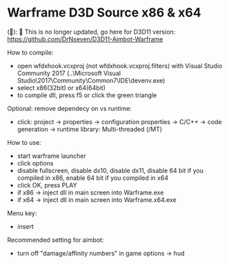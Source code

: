 # Warframe D3D Source x86 & x64 

(&#x1F34F;): 🍏 This is no longer updated, go here for D3D11 version: https://github.com/DrNseven/D3D11-Aimbot-Warframe

How to compile:
- open wfdxhook.vcxproj (not wfdxhook.vcxproj.filters) with Visual Studio Community 2017 (..\Microsoft Visual Studio\2017\Community\Common7\IDE\devenv.exe)
- select x86(32bit) or x64(64bit)
- to compile dll, press f5 or click the green triangle

Optional: remove dependecy on vs runtime:
- click: project -> properties -> configuration properties -> C/C++ -> code generation -> runtime library: Multi-threaded (/MT)

How to use:
- start warframe launcher
- click options
- disable fullscreen, disable dx10, disable dx11, disable 64 bit if you compiled in x86, enable 64 bit if you compiled in x64
- click OK, press PLAY
- if x86 -> inject dll in main screen into Warframe.exe
- if x64 -> inject dll in main screen into Warframe.x64.exe

Menu key:
- insert

Recommended setting for aimbot:
- turn off "damage/affinity numbers" in game options -> hud 
